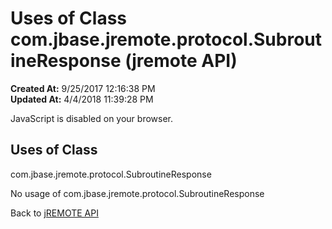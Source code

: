 # Uses of Class com.jbase.jremote.protocol.SubroutineResponse (jremote API)

**Created At:** 9/25/2017 12:16:38 PM  
**Updated At:** 4/4/2018 11:39:28 PM  

<script type="text/javascript"><!--
    try {
        if (location.href.indexOf('is-external=true') == -1) {
            parent.document.title="Uses of Class com.jbase.jremote.protocol.SubroutineResponse (jremote   API)";
        }
    }
    catch(err) {
    }
//--></script><noscript><div>JavaScript is disabled on your browser.</div></noscript><!-- ========= START OF TOP NAVBAR ======= -->
<!--   -->

<script type="text/javascript"><!--
  allClassesLink = document.getElementById("allclasses_navbar_top");
  if(window==top) {
    allClassesLink.style.display = "block";
  }
  else {
    allClassesLink.style.display = "none";
  }
  //--></script>
<!--   -->
<!-- ========= END OF TOP NAVBAR ========= -->
## Uses of Class
com.jbase.jremote.protocol.SubroutineResponse

No usage of com.jbase.jremote.protocol.SubroutineResponse



Back to [jREMOTE API](com_jbase_jremote_package-summary)
<!-- ======= START OF BOTTOM NAVBAR ====== -->
<!--   -->
